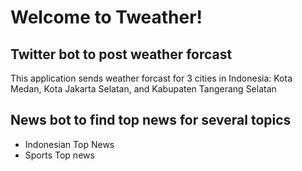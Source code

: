 # Welcome to Tweather!
## Twitter bot to post weather forcast
This application sends weather forcast for 3 cities in Indonesia: Kota Medan, Kota Jakarta Selatan, and Kabupaten Tangerang Selatan
## News bot to find top news for several topics
- Indonesian Top News
- Sports Top news
